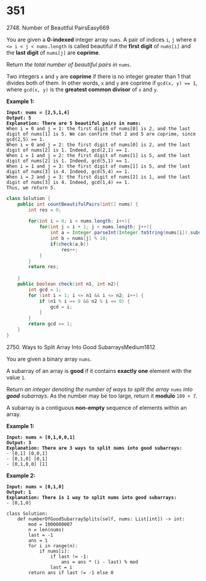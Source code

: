 # 351

2748\. Number of Beautiful PairsEasy669

You are given a **0-indexed** integer array `nums`. A pair of indices `i`, `j` where `0 <= i < j < nums.length` is called beautiful if the **first digit** of `nums[i]` and the **last digit** of `nums[j]` are **coprime**.

Return _the total number of beautiful pairs in_ `nums`.

Two integers `x` and `y` are **coprime** if there is no integer greater than 1 that divides both of them. In other words, `x` and `y` are coprime if `gcd(x, y) == 1`, where `gcd(x, y)` is the **greatest common divisor** of `x` and `y`.

&#x20;

**Example 1:**

<pre><code><strong>Input: nums = [2,5,1,4]
</strong><strong>Output: 5
</strong><strong>Explanation: There are 5 beautiful pairs in nums:
</strong>When i = 0 and j = 1: the first digit of nums[0] is 2, and the last digit of nums[1] is 5. We can confirm that 2 and 5 are coprime, since gcd(2,5) == 1.
When i = 0 and j = 2: the first digit of nums[0] is 2, and the last digit of nums[2] is 1. Indeed, gcd(2,1) == 1.
When i = 1 and j = 2: the first digit of nums[1] is 5, and the last digit of nums[2] is 1. Indeed, gcd(5,1) == 1.
When i = 1 and j = 3: the first digit of nums[1] is 5, and the last digit of nums[3] is 4. Indeed, gcd(5,4) == 1.
When i = 2 and j = 3: the first digit of nums[2] is 1, and the last digit of nums[3] is 4. Indeed, gcd(1,4) == 1.
Thus, we return 5.
</code></pre>

```java
class Solution {
    public int countBeautifulPairs(int[] nums) {
        int res = 0;
        
        for(int i = 0; i < nums.length; i++){
            for(int j = i + 1; j < nums.length; j++){
                int a = Integer.parseInt(Integer.toString(nums[i]).substring(0, 1));
                int b = nums[j] % 10;
                if(check(a,b))
                    res++;
            }
        }
        return res;
        
    }
    public boolean check(int n1, int n2){
        int gcd = 1;
        for (int i = 1; i <= n1 && i <= n2; i++) {
            if (n1 % i == 0 && n2 % i == 0) {
                gcd = i;
            }
        }
        return gcd == 1;
    }
}
```





2750\. Ways to Split Array Into Good SubarraysMedium1812

You are given a binary array `nums`.

A subarray of an array is **good** if it contains **exactly** **one** element with the value `1`.

Return _an integer denoting the number of ways to split the array_ `nums` _into **good** subarrays_. As the number may be too large, return it **modulo** `109 + 7`.

A subarray is a contiguous **non-empty** sequence of elements within an array.

&#x20;

**Example 1:**

<pre><code><strong>Input: nums = [0,1,0,0,1]
</strong><strong>Output: 3
</strong><strong>Explanation: There are 3 ways to split nums into good subarrays:
</strong>- [0,1] [0,0,1]
- [0,1,0] [0,1]
- [0,1,0,0] [1]
</code></pre>

**Example 2:**

<pre><code><strong>Input: nums = [0,1,0]
</strong><strong>Output: 1
</strong><strong>Explanation: There is 1 way to split nums into good subarrays:
</strong>- [0,1,0]
</code></pre>

```python3
class Solution:
    def numberOfGoodSubarraySplits(self, nums: List[int]) -> int:
        mod = 1000000007
        n = len(nums)
        last = -1
        ans = 1
        for i in range(n):
            if nums[i]:
                if last != -1:
                    ans = ans * (i - last) % mod
                last = i
        return ans if last != -1 else 0
```

